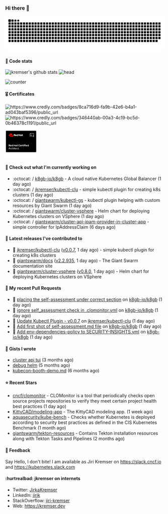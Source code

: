 ### Hi there 👋

<picture>
  <source media="(prefers-color-scheme: dark)" srcset="github-snake-dark.svg" />
  <source media="(prefers-color-scheme: light)" srcset="github-snake.svg" />
  <img alt="github-snake" src="github-snake.svg" />
</picture>

#### 📱 Code stats

![jkremser's github stats](https://github-readme-stats.vercel.app/api?username=jkremser&count_private=true&show_icons=true&hide_border=false&theme=tokyonight&title_color=5bcdec&bg_color=0d1117&border_radius=false) ![head](https://user-images.githubusercontent.com/535866/175570014-71166aaa-95f7-4a4f-869c-93a16481de4e.jpeg)



![counter](https://komarev.com/ghpvc/?username=jkremser&color=5bcdec&style=for-the-badge)

#### 🎖 Certificates
<p align="left">
    <a style="text-decoration: none !important;" href="https://www.credly.com/badges/8ca716d9-fa9b-42e6-b4a1-ad043baf5396/public_url">
        <img src="https://training.linuxfoundation.org/wp-content/uploads/2022/11/CKA.png" alt="https://www.credly.com/badges/8ca716d9-fa9b-42e6-b4a1-ad043baf5396/public_url" width="110" height="110"/>
    </a>
    <a style="text-decoration: none !important;" href="https://www.credly.com/badges/346440ab-00a3-4c19-bc5d-0b46378c1191/public_url">
        <img src="https://training.linuxfoundation.org/wp-content/uploads/2022/11/CKS.png" alt="https://www.credly.com/badges/346440ab-00a3-4c19-bc5d-0b46378c1191/public_url" width="110" height="110"/>
    </a>
    <a style="text-decoration: none !important;" href="https://rhtapps.redhat.com/verify/?certId=120-194-022">
        <img src="./rhca.png" alt="https://rhtapps.redhat.com/verify/?certId=120-194-022" width="100" height="100"/>
    </a>
</p>

#### 👷 Check out what I'm currently working on

- :octocat: / [k8gb-io/k8gb](https://github.com/k8gb-io/k8gb) - A cloud native Kubernetes Global Balancer (1 day ago)
- :octocat: / [jkremser/kubectl-clu](https://github.com/jkremser/kubectl-clu) - simple kubectl plugin for creating k8s clusters (1 day ago)
- :octocat: / [giantswarm/kubectl-gs](https://github.com/giantswarm/kubectl-gs) - kubectl plugin helping with custom resources by Giant Swarm (1 day ago)
- :octocat: / [giantswarm/cluster-vsphere](https://github.com/giantswarm/cluster-vsphere) - Helm chart for deploying Kubernetes clusters on VSphere (1 day ago)
- :octocat: / [giantswarm/cluster-api-ipam-provider-in-cluster-app](https://github.com/giantswarm/cluster-api-ipam-provider-in-cluster-app) - simple controller for IpAddressClaim (6 days ago)

#### 🔭 Latest releases I've contributed to

- 🎉 [jkremser/kubectl-clu](https://github.com/jkremser/kubectl-clu) ([v0.0.7](https://github.com/jkremser/kubectl-clu/releases/tag/v0.0.7), 1 day ago) - simple kubectl plugin for creating k8s clusters
- 🎉 [giantswarm/docs](https://github.com/giantswarm/docs) ([v2.2.935](https://github.com/giantswarm/docs/releases/tag/v2.2.935), 1 day ago) - The Giant Swarm documentation site
- 🎉 [giantswarm/cluster-vsphere](https://github.com/giantswarm/cluster-vsphere) ([v0.8.0](https://github.com/giantswarm/cluster-vsphere/releases/tag/v0.8.0), 1 day ago) - Helm chart for deploying Kubernetes clusters on VSphere

#### 🔨 My recent Pull Requests

- 💪 [placing the self-assessment under correct section](https://github.com/k8gb-io/k8gb/pull/1319) on [k8gb-io/k8gb](https://github.com/k8gb-io/k8gb) (1 day ago)
- 💪 [ignore self_assessment check in .clomonitor.yml](https://github.com/k8gb-io/k8gb/pull/1318) on [k8gb-io/k8gb](https://github.com/k8gb-io/k8gb) (1 day ago)
- 💪 [Update Kubectl Plugin - v0.0.7](https://github.com/jkremser/kubectl-clu/pull/10) on [jkremser/kubectl-clu](https://github.com/jkremser/kubectl-clu) (1 day ago)
- 💪 [Add first shot of self-assessment.md file](https://github.com/k8gb-io/k8gb/pull/1317) on [k8gb-io/k8gb](https://github.com/k8gb-io/k8gb) (1 day ago)
- 💪 [Add env-dependencies-policy to SECURITY-INSIGHTS.yml](https://github.com/k8gb-io/k8gb/pull/1316) on [k8gb-io/k8gb](https://github.com/k8gb-io/k8gb) (1 day ago)

#### 📓 Gists I wrote

- [cluster api tui](https://gist.github.com/176c5bae04a9db8feea0f72217e8eff5) (3 months ago)
- [debug helm](https://gist.github.com/40bc6009eefdea63b57854becf8409a5) (5 months ago)
- [kubecon-booth-demo.md](https://gist.github.com/8ec12c94e4ff2fc8aa0ee0754363a035) (6 months ago)

#### ⭐ Recent Stars

- [cncf/clomonitor](https://github.com/cncf/clomonitor) - CLOMonitor is a tool that periodically checks open source projects repositories to verify they meet certain project health best practices (1 day ago)
- [KittyCAD/modeling-app](https://github.com/KittyCAD/modeling-app) - The KittyCAD modeling app. (1 week ago)
- [aquasecurity/kube-bench](https://github.com/aquasecurity/kube-bench) - Checks whether Kubernetes is deployed according to security best practices as defined in the CIS Kubernetes Benchmark (1 month ago)
- [giantswarm/tekton-resources](https://github.com/giantswarm/tekton-resources) - Contains Tekton installation resources along with Tekton Tasks and Pipelines (2 months ago)

#### 💬 Feedback

Say Hello, I don't bite! I am available as Jiri Kremser on https://slack.cncf.io and https://kubernetes.slack.com


#### :hurtrealbad: jkremser on internets

- Twitter: <a href="https://twitter.com/JirkaKremser">JirkaKremser</a>
- LinkedIn: <a href="https://www.linkedin.com/in/jirik/">jirik</a>
- StackOverflow: <a href="https://stackoverflow.com/users/1594980/jiri-kremser">jiri-kremser</a>
- Web: https://kremser.dev